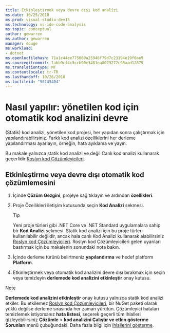 ```yaml
---
title: Etkinleştirmek veya devre dışı kod analizi
ms.date: 10/25/2018
ms.prod: visual-studio-dev15
ms.technology: vs-ide-code-analysis
ms.topic: conceptual
author: gewarren
ms.author: gewarren
manager: douge
ms.workload:
- dotnet
ms.openlocfilehash: 71a1c44ee775060a25946f79d7c23194e19f0ae9
ms.sourcegitcommit: 1abb9cf4c3ccb90e3481ea8079272c98aad12875
ms.translationtype: MT
ms.contentlocale: tr-TR
ms.lasthandoff: 10/26/2018
ms.locfileid: "50143404"
---
```

# <a name="how-to-enable-and-disable-automatic-code-analysis-for-managed-code"></a>Nasıl yapılır: yönetilen kod için otomatik kod analizini devre

(Statik) kod analizi, yönetilen kod projesi, her yapıdan sonra çalıştırmak için yapılandırabilirsiniz. Farklı kod analizi özelliklerini her derleme yapılandırması ayarlayın, örneğin, hata ayıklama ve yayın.

Bu makale yalnızca statik kod analizi ve değil Canlı kod analizi kullanarak geçerlidir [Roslyn kod Çözümleyicileri](roslyn-analyzers-overview.md).

## <a name="to-enable-or-disable-automatic-code-analysis"></a>Etkinleştirme veya devre dışı otomatik kod çözümlemesini

1. İçinde **Çözüm Gezgini**, projeye sağ tıklayın ve ardından **özellikleri**.

1. Proje Özellikleri iletişim kutusunda seçin **Kod Analizi** sekmesi.

   > [!TIP]
   > Yeni proje türleri gibi .NET Core ve .NET Standard uygulamalara sahip bir **Kod Analizi** sekmesi. Statik kod analizi için bu proje türleri kullanılabilir değildir, ancak hala canlı Kod Analizi kullanarak alabilirsiniz [Roslyn kod Çözümleyicileri](roslyn-analyzers-overview.md). Roslyn kod Çözümleyicileri gelen uyarıları bastırmak için bu makalenin sonundaki nota bakın.

1. İçinde derleme türünü belirtmeniz **yapılandırma** ve hedef platform **Platform**.

1. Etkinleştirmek veya otomatik kod analizini devre dışı bırakmak için seçin veya temizleyin **derlemede kod analizini etkinleştir** onay kutusu.

> [!NOTE]
> **Derlemede kod analizini etkinleştir** onay kutusu yalnızca statik kod analizi etkiler. Bu etkilemez [Roslyn kod Çözümleyicileri](roslyn-analyzers-overview.md), bir NuGet paketi olarak yüklü değilse derleme sırasında her zaman yürütün. Çözümleyici hataları temizlemek istiyorsanız **hata listesi**, seçerek geçerli tüm ihlalleri gizleyebilirsiniz **Çözümle** > **kod analizini Çalıştır ve etkin gösterme Sorunları** menü çubuğundaki. Daha fazla bilgi için [ihlallerini gösterme](use-roslyn-analyzers.md#suppress-violations).
